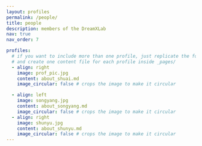 ```yaml
---
layout: profiles
permalink: /people/
title: people
description: members of the DreamXLab
nav: true
nav_order: 7

profiles:
  # if you want to include more than one profile, just replicate the following block
  # and create one content file for each profile inside _pages/
  - align: right
    image: prof_pic.jpg
    content: about_shuai.md
    image_circular: false # crops the image to make it circular

  - align: left
    image: songyang.jpg
    content: about_songyang.md
    image_circular: false # crops the image to make it circular
  - align: right
    image: shunyu.jpg
    content: about_shunyu.md
    image_circular: false # crops the image to make it circular
---
```

